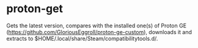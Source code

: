 # proton-get

Gets the latest version, compares with the installed one(s) of Proton GE (https://github.com/GloriousEggroll/proton-ge-custom), downloads it and extracts to $HOME/.local/share/Steam/compatibilitytools.d/. 